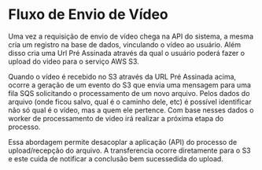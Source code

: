 # Fluxo de Envio de Vídeo 

Uma vez a requisição de envio de vídeo chega na API do sistema, a mesma cria um registro na base de dados, vinculando o vídeo ao usuário. Além disso cria uma Url Pré Assinada através da qual o usuário poderá fazer o upload do video para o serviço AWS S3. 

Quando o vídeo é recebido no S3 através da URL Pré Assinada acima, ocorre a geração de um evento do S3 que envia uma mensagem para uma fila SQS solicitando o processamento de um novo arquivo. Pelos dados do arquivo (onde ficou salvo, qual é o caminho dele, etc) é possível identificar não só qual é o vídeo, mas a quem ele pertence. Com base nesses dados o worker de processamento de video irá realizar a próxima etapa do processo.

Essa abordagem permite desacoplar a aplicação (API) do processo de upload/recepção do arquivo. A transferencia ocorre diretamente para o S3 e este cuida de notificar a conclusão bem sucessedida do upload.